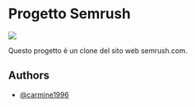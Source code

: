 
# Progetto Semrush

<img src="//prowly-prod.s3.eu-west-1.amazonaws.com/uploads/60169/assets/601030/-41b7df259e181179ec6cf7184d77bffe.png">

Questo progetto è un clone del sito web semrush.com.
## Authors

- [@carmine1996](https://www.github.com/carmine1996)


